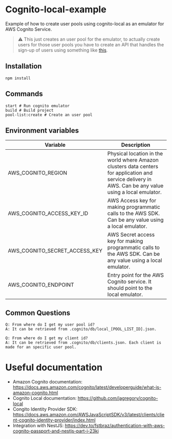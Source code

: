 # Cognito-local-example

Example of how to create user pools using cognito-local as an emulator for AWS Cognito Service.

> ⚠️ This just creates an user pool for the emulator, to actually create users for those user pools you have to create an API that handles the sign-up of users using something like [this](https://www.npmjs.com/package/amazon-cognito-identity-js).

## Installation

```
npm install
```

## Commands

```
start # Run cognito emulator
build # Build project
pool-list:create # Create an user pool
```

## Environment variables

| Variable                      | Description                                                                                                                                             |
| ----------------------------- | ------------------------------------------------------------------------------------------------------------------------------------------------------- |
| AWS_COGNITO_REGION            | Physical location in the world where Amazon clusters data centers for application and service delivery in AWS. Can be any value using a local emulator. |
| AWS_COGNITO_ACCESS_KEY_ID     | AWS Access key for making programmatic calls to the AWS SDK. Can be any value using a local emulator.                                                   |
| AWS_COGNITO_SECRET_ACCESS_KEY | AWS Secret access key for making programmatic calls to the AWS SDK. Can be any value using a local emulator.                                            |
| AWS_COGNITO_ENDPOINT          | Entry point for the AWS Cognito service. It should point to the local emulator.                                                                         |

## Common Questions

```
Q: From where do I get my user pool id?
A: It can be retrieved from .cognito/db/local_[POOL_LIST_ID].json.
```

```
Q: From where do I get my client id?
A: It can be retrieved from .cognito/db/clients.json. Each client is made for an specific user pool.
```

# Useful documentation

- Amazon Cognito documentation: https://docs.aws.amazon.com/cognito/latest/developerguide/what-is-amazon-cognito.html
- Cognito Local documentation: https://github.com/jagregory/cognito-local
- Congito Identity Provider SDK: https://docs.aws.amazon.com/AWSJavaScriptSDK/v3/latest/clients/client-cognito-identity-provider/index.html
- Integration with NestJS: https://dev.to/fstbraz/authentication-with-aws-cognito-passport-and-nestjs-part-i-23ki
